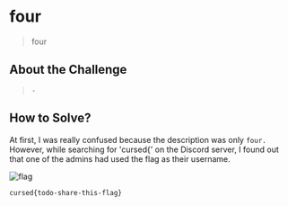 # four
> four

## About the Challenge
> `-`

## How to Solve?
At first, I was really confused because the description was only `four.` However, while searching for 'cursed{' on the Discord server, I found out that one of the admins had used the flag as their username.

![flag](images/flag.png)

```
cursed{todo-share-this-flag}
```